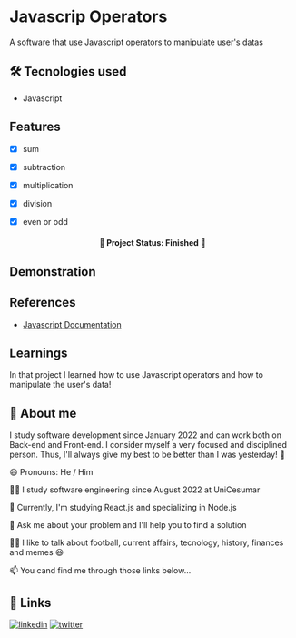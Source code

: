 # Javascrip Operators

A software that use Javascript operators to manipulate user's datas


## 🛠 Tecnologies used

* Javascript


## Features

 - [x]  sum
 - [x]  subtraction  
 - [x]  multiplication  
 - [x]  division  
 - [x]  even or odd  


<h4 align="center"> 
 🚧  Project Status: Finished  🚧
</h4>

 
## Demonstration




## References

 - [Javascript Documentation](https://developer.mozilla.org/pt-BR/docs/Web/JavaScript)


## Learnings

In that project I learned how to use Javascript operators and how to manipulate the user's data!


## 🚀 About me
I study software development since January 2022 and can work both on Back-end and Front-end. I consider myself a very focused and disciplined person. Thus, I'll always give my best to be better than I was yesterday! 💪


😄 Pronouns: He / Him

👩‍💻 I study software engineering since August 2022 at UniCesumar

🧠 Currently, I'm studying React.js and specializing in Node.js

🤔 Ask me about your problem and I'll help you to find a solution

👯‍♀️ I like to talk about football, current affairs, tecnology, history, finances and memes 😆

📫 You cand find me through those links below...


## 🔗 Links
[![linkedin](https://img.shields.io/badge/linkedin-0A66C2?style=for-the-badge&logo=linkedin&logoColor=white)](https://www.linkedin.com/in/vitor-marciano/)
[![twitter](https://img.shields.io/badge/twitter-1DA1F2?style=for-the-badge&logo=twitter&logoColor=white)](https://twitter.com/marciano_vitor)


